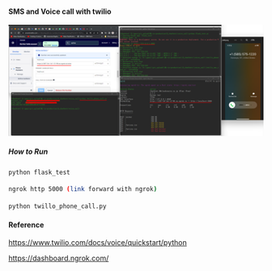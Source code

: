 #### SMS and Voice call with twilio

![](imgs/Screenshot_2.png)




##### How to Run

```bash
python flask_test

ngrok http 5000 (link forward with ngrok)

python twillo_phone_call.py
```



#### Reference 

https://www.twilio.com/docs/voice/quickstart/python

https://dashboard.ngrok.com/
